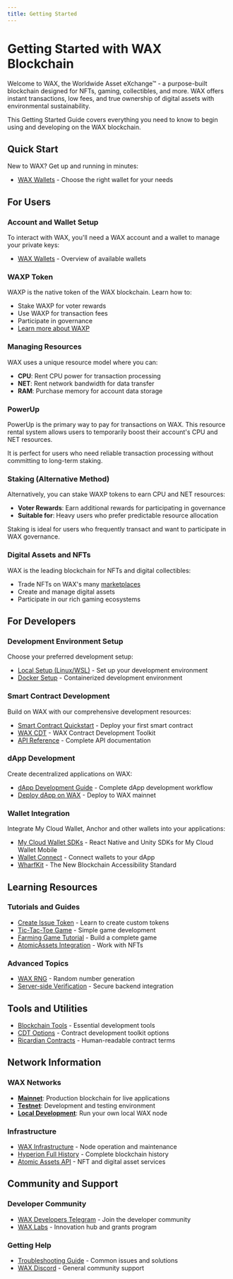 ```yaml
---
title: Getting Started
---
```


# Getting Started with WAX Blockchain

Welcome to WAX, the Worldwide Asset eXchange™ - a purpose-built blockchain designed for NFTs, gaming, collectibles, and more. WAX offers instant transactions, low fees, and true ownership of digital assets with environmental sustainability.

This Getting Started Guide covers everything you need to know to begin using and developing on the WAX blockchain.

## Quick Start

New to WAX? Get up and running in minutes:

- [WAX Wallets](/learn/getting-started/wallets/) - Choose the right wallet for your needs

## For Users

### Account and Wallet Setup

To interact with WAX, you'll need a WAX account and a wallet to manage your private keys:

- [WAX Wallets](/learn/getting-started/wallets/) - Overview of available wallets

### WAXP Token

WAXP is the native token of the WAX blockchain. Learn how to:

- Stake WAXP for voter rewards
- Use WAXP for transaction fees
- Participate in governance
- [Learn more about WAXP](/learn/about-wax/what-is-waxp-token)

### Managing Resources

WAX uses a unique resource model where you can:

- **CPU**: Rent CPU power for transaction processing
- **NET**: Rent network bandwidth for data transfer
- **RAM**: Purchase memory for account data storage

### PowerUp

PowerUp is the primary way to pay for transactions on WAX. This resource rental system allows users to temporarily boost their account's CPU and NET resources.

It is perfect for users who need reliable transaction processing without committing to long-term staking.

### Staking (Alternative Method)

Alternatively, you can stake WAXP tokens to earn CPU and NET resources:

- **Voter Rewards**: Earn additional rewards for participating in governance
- **Suitable for**: Heavy users who prefer predictable resource allocation

Staking is ideal for users who frequently transact and want to participate in WAX governance.

### Digital Assets and NFTs

WAX is the leading blockchain for NFTs and digital collectibles:

- Trade NFTs on WAX's many [marketplaces](/create/awesome-wax/#nft-marketplaces)
- Create and manage digital assets
- Participate in our rich gaming ecosystems

## For Developers

### Development Environment Setup

Choose your preferred development setup:

- [Local Setup (Linux/WSL)](/build/dapp-development/setup-local-dapp-environment/) - Set up your development environment
- [Docker Setup](/build/dapp-development/docker-setup/) - Containerized development environment

### Smart Contract Development

Build on WAX with our comprehensive development resources:

- [Smart Contract Quickstart](/build/dapp-development/smart-contract-quickstart/) - Deploy your first smart contract
- [WAX CDT](/build/dapp-development/wax-cdt/) - WAX Contract Development Toolkit
- [API Reference](/build/api-reference/) - Complete API documentation

### dApp Development

Create decentralized applications on WAX:

- [dApp Development Guide](/build/dapp-development/) - Complete dApp development workflow
- [Deploy dApp on WAX](/build/dapp-development/deploy-dapp-on-wax/) - Deploy to WAX mainnet

### Wallet Integration

Integrate My Cloud Wallet, Anchor and other wallets into your applications:

- [My Cloud Wallet SDKs](/build/cloud-wallet/sdks/) - React Native and Unity SDKs for My Cloud Wallet Mobile
- [Wallet Connect](/build/cloud-wallet/wallet-connect/) - Connect wallets to your dApp
- [WharfKit](/build/tutorials/wharfkit/) - The New Blockchain Accessibility Standard

## Learning Resources

### Tutorials and Guides

- [Create Issue Token](/build/tutorials/create-issue-token/) - Learn to create custom tokens
- [Tic-Tac-Toe Game](/build/tutorials/tic-tac-toe-game/) - Simple game development
- [Farming Game Tutorial](/build/tutorials/howto-create_farming_game/) - Build a complete game
- [AtomicAssets Integration](/build/tutorials/howto_atomicassets/) - Work with NFTs

### Advanced Topics

- [WAX RNG](/build/tutorials/wax-rng/) - Random number generation
- [Server-side Verification](/build/tutorials/server-side-verification/) - Secure backend integration

## Tools and Utilities

- [Blockchain Tools](/build/tools/blockchain_tools/) - Essential development tools
- [CDT Options](/build/tools/cdt_options/) - Contract development toolkit options
- [Ricardian Contracts](/build/tools/ricardian_contract/) - Human-readable contract terms

## Network Information

### WAX Networks

- **[Mainnet](/build/dapp-development/setup-local-dapp-environment/dapp_environments#wax-mainnet)**: Production blockchain for live applications
- **[Testnet](/build/dapp-development/setup-local-dapp-environment/dapp_environments#wax-public-testnet)**: Development and testing environment
- **[Local Development](/build/dapp-development/setup-local-dapp-environment/dapp_environments#wax-local-testnet)**: Run your own local WAX node

### Infrastructure

- [WAX Infrastructure](/operate/wax-infrastructure/) - Node operation and maintenance
- [Hyperion Full History](/operate/wax-hyperion/) - Complete blockchain history
- [Atomic Assets API](/operate/atomic-assets/) - NFT and digital asset services

## Community and Support

### Developer Community

- [WAX Developers Telegram](https://t.me/waxdevelopers) - Join the developer community
- [WAX Labs](https://labs.wax.io) - Innovation hub and grants program

### Getting Help

- [Troubleshooting Guide](/build/troubleshooting/) - Common issues and solutions
- [WAX Discord](https://discord.com/invite/dJtPetMdfb) - General community support
